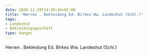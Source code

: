```yaml
---
date: 2020-11-29T14:30:44+02:00
title: "Herren . Bekleidung Ed. Birkes Ww. Landeshut (Schl.)"
tags:
- Landeshut
- Bekleidungsgeschäft
type: hanger
---
```


Herren . Bekleidung Ed. Birkes Ww. Landeshut (Schl.)

